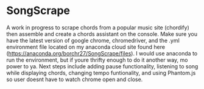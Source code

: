# SongScrape
A work in progress to scrape chords from a popular music site (chordify) then assemble and create a chords assistant on the console. 
Make sure you have the latest version of google chrome, chromedriver, and the .yml environment file located on my anaconda cloud site
found here (https://anaconda.org/borchr27/SongScrape/files). I would use anaconda to run the environment, but if youre thrifty enough to
do it another way, mo power to ya. Next steps include adding pause functionality, listening to song while displaying chords, changing tempo
funtionality, and using Phantom.js so user doesnt have to watch chrome open and close. 
